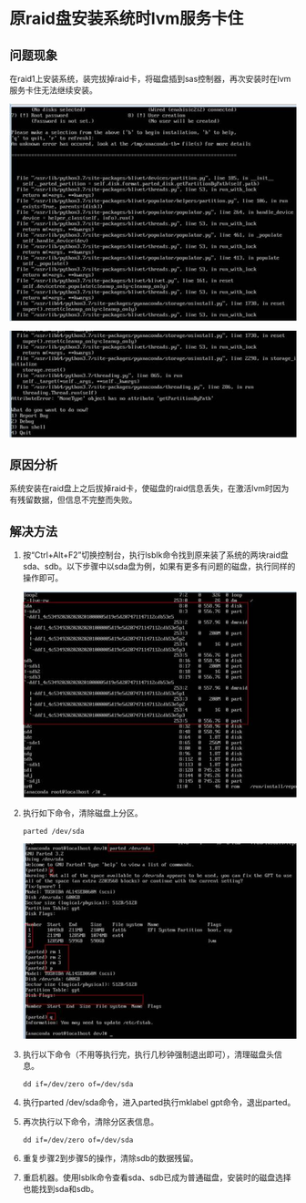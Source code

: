 # 原raid盘安装系统时lvm服务卡住<a name="ZH-CN_TOPIC_0187280647"></a>

## 问题现象<a name="zh-cn_topic_0162742550_section345795731712"></a>

在raid1上安装系统，装完拔掉raid卡，将磁盘插到sas控制器，再次安装时在lvm服务卡住无法继续安装。

![](figures/zh-cn_image_0187280906.jpg)

![](figures/zh-cn_image_0187280907.jpg)

## 原因分析<a name="zh-cn_topic_0162742550_section8111958182"></a>

系统安装在raid盘上之后拔掉raid卡，使磁盘的raid信息丢失，在激活lvm时因为有残留数据，但信息不完整而失败。

## 解决方法<a name="zh-cn_topic_0162742550_section102511102189"></a>

1.  按“Ctrl+Alt+F2”切换控制台，执行lsblk命令找到原来装了系统的两块raid盘sda、sdb。以下步骤中以sda盘为例，如果有更多有问题的磁盘，执行同样的操作即可。

    ![](figures/zh-cn_image_0187280908.jpg)

2.  执行如下命令，清除磁盘上分区。

    ```
    parted /dev/sda
    ```

    ![](figures/zh-cn_image_0187280909.jpg)

3.  执行以下命令（不用等执行完，执行几秒钟强制退出即可），清理磁盘头信息。

    ```
    dd if=/dev/zero of=/dev/sda
    ```

4.  执行parted /dev/sda命令，进入parted执行mklabel gpt命令，退出parted。
5.  再次执行以下命令，清除分区表信息。

    ```
    dd if=/dev/zero of=/dev/sda
    ```

6.  重复步骤2到步骤5的操作，清除sdb的数据残留。
7.  重启机器。使用lsblk命令查看sda、sdb已成为普通磁盘，安装时的磁盘选择也能找到sda和sdb。

